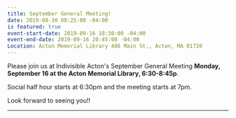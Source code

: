 ```yaml
---
title: September General Meeting!
date: 2019-08-30 08:25:00 -04:00
is featured: true
event-start-date: 2019-09-16 18:30:00 -04:00
event-end-date: 2019-09-16 20:45:00 -04:00
Location: Acton Memorial Library 486 Main St., Acton, MA 01720
---
```


Please join us at Indivisible Acton's September General Meeting **Monday, September 16 at the Acton Memorial Library, 6:30-8:45p**.

Social half hour starts at 6:30pm and the meeting starts at 7pm.

Look forward to seeing you!!

*****  


